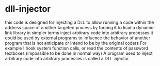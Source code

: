 # dll-injector

this code is designed for  injecting a DLL  to allow   running a code within the address space of another targeted process by forcing it to load a dynamic-link library in simpler terms  inject arbitrary code into arbitrary processes 
it could be  used by external programs to influence the behavior of another program that is  not anticipate or intend to be by the original coders
For example !
 hook system function calls,
or read the contents of password textboxes (impossible to be done in normal way)
A program used to inject arbitrary code into arbitrary processes is called a DLL injector.
